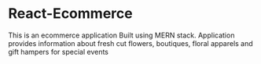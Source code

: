 # React-Ecommerce
This is an ecommerce application Built using MERN stack. Application provides information about fresh cut flowers, boutiques, floral apparels and gift hampers for special events

